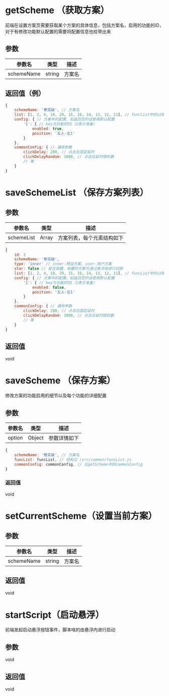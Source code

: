 # getScheme （获取方案）
前端在设置方案页需要获取某个方案的具体信息，包括方案名，启用的功能的ID，对于有修改功能默认配置的需要将配置信息也给带出来
## 参数
| 参数名 | 类型 | 描述 |
| --- | --- | --- |
| schemeName | string | 方案名 |
## 返回值（例）
```javascript
{
    schemeName: '寮突破', // 方案名
    list: [1, 2, 4, 10, 20, 15, 16, 14, 13, 12, 11], // funcList中的id集合
    config: { // 方案中的配置，如返回空的话使用默认配置
        '1': { // key为功能的ID（1表示准备）
            enabled: true,
            position: '五人-左1'
        }
    },
    commonConfig: { // 通用参数
        clickDelay: 200, // 点击后固定延时
        clickDelayRandom: 1000, // 点击后延时随机数
        // 等
    }
}
```

# saveSchemeList （保存方案列表）
## 参数
| 参数名 | 类型 | 描述 |
| --- | --- | --- |
| schemeList | Array | 方案列表，每个元素结构如下 |
```javascript
{
    id: 3
    schemeName: '寮突破',
    type: 'inner' // inner-预设方案, user-用户方案
    star: false // 是否收藏，收藏的方案可通过悬浮球进行切换
    list: [1, 2, 4, 10, 20, 15, 16, 14, 13, 12, 11], // funcList中的id集合
    config: { // 方案中的配置，如返回空的话使用默认配置
        '1': { // key为功能的ID（1表示准备）
            enabled: false,
            position: '五人-左1'
        }
    },
    commonConfig: { // 通用参数
        clickDelay: 200, // 点击后固定延时
        clickDelayRandom: 1000, // 点击后延时随机数
        // 等
    }
}
```
## 返回值
void

# saveScheme （保存方案）
修改方案的功能启用的细节以及每个功能的详细配置
## 参数
| 参数名 | 类型 | 描述 |
| - | - | - |
| option | Object | 参数详情如下 |
```javascript
{
    schemeName: '寮突破', // 方案名
    funcList: funcList, // 结构见 /src/common/funcList.js
    commonConfig: commonConfig, // 见getScheme中的commonConfig
}
```
### 返回值
void

# setCurrentScheme（设置当前方案）
## 参数
| 参数名 | 类型 | 描述 |
| - | - | - |
| schemeName | string | 方案名 |
## 返回值
void


# startScript（启动悬浮）
前端发起启动悬浮按钮事件，脚本啥的由悬浮内进行启动
## 参数
void
## 返回值
void



